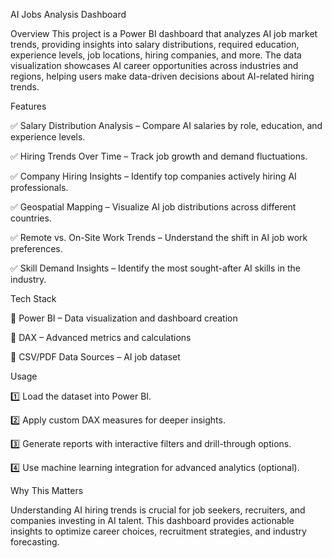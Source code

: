 AI Jobs Analysis Dashboard

Overview
This project is a Power BI dashboard that analyzes AI job market trends, providing insights into salary distributions, required education, experience levels, job locations, hiring companies, and more. The data visualization showcases AI career opportunities across industries and regions, helping users make data-driven decisions about AI-related hiring trends.

Features

✅ Salary Distribution Analysis – Compare AI salaries by role, education, and experience levels.

✅ Hiring Trends Over Time – Track job growth and demand fluctuations.

✅ Company Hiring Insights – Identify top companies actively hiring AI professionals.

✅ Geospatial Mapping – Visualize AI job distributions across different countries.

✅ Remote vs. On-Site Work Trends – Understand the shift in AI job work preferences.

✅ Skill Demand Insights – Identify the most sought-after AI skills in the industry.

Tech Stack

🔹 Power BI – Data visualization and dashboard creation

🔹 DAX – Advanced metrics and calculations

🔹 CSV/PDF Data Sources – AI job dataset

Usage

1️⃣ Load the dataset into Power BI.

2️⃣ Apply custom DAX measures for deeper insights.

3️⃣ Generate reports with interactive filters and drill-through options.

4️⃣ Use machine learning integration for advanced analytics (optional).


Why This Matters

Understanding AI hiring trends is crucial for job seekers, recruiters, and companies investing in AI talent. This dashboard provides actionable insights to optimize career choices, recruitment strategies, and industry forecasting.

